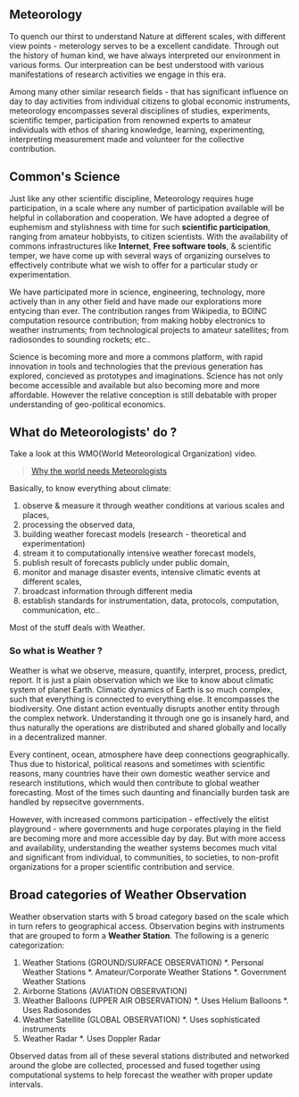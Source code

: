 ## Meteorology

To quench our thirst to understand Nature at different scales, with different view points - meterology serves to be a excellent candidate. Through out the history of human kind, we have always interpreted our environment in various forms. Our interpreation can be best understood with various manifestations of research activities we engage in this era.

Among many other similar research fields - that has significant influence on day to day activities from individual citizens to global economic instruments, meteorology encompasses several disciplines of studies, experiments, scientific temper, participation from renowned experts to amateur individuals with ethos of sharing knowledge, learning, experimenting, interpreting measurement made and volunteer for the collective contribution.

## Common's Science

Just like any other scientific discipline, Meteorology requires huge participation, in a scale where any number of participation available will be helpful in collaboration and cooperation. We have adopted a degree of euphemism and stylishness with time for such **scientific participation**, ranging from amateur hobbyists, to citizen scientists. With the availability of commons infrastructures like **Internet**, **Free software tools**, & scientific temper, we have come up with several ways of organizing ourselves to effectively contribute what we wish to offer for a particular study or experimentation. 

We have participated more in science, engineering, technology, more actively than in any other field and have made our explorations more entycing than ever. The contribution ranges from Wikipedia, to BOINC computation resource contribution; from making hobby electronics to weather instruments; from technological projects to amateur satellites; from radiosondes to sounding rockets; etc..

Science is becoming more and more a commons platform, with rapid innovation in tools and technologies that the previous generation has explored, concieved as prototypes and imaginations. Science has not only become accessible and available but also becoming more and more affordable. However the relative conception is still debatable with proper understanding of geo-political economics.

## What do Meteorologists' do ?

Take a look at this WMO(World Meteorological Organization) video.

> [Why the world needs Meteorologists](https://www.youtube.com/watch?v=J6-xriLune8)

Basically, to know everything about climate: 

1. observe & measure it through weather conditions at various scales and places, 
2. processing the observed data, 
3. building weather forecast models (research - theoretical and experimentation)
4. stream it to computationally intensive weather forecast models, 
5. publish result of forecasts publicly under public domain,
6. monitor and manage disaster events, intensive climatic events at different scales, 
7. broadcast information through different media
8. establish standards for instrumentation, data, protocols, computation, communication, etc..

Most of the stuff deals with Weather. 

### So what is Weather ?

Weather is what we observe, measure, quantify, interpret, process, predict, report. It is just a plain observation which we like to know about climatic system of planet Earth. Climatic dynamics of Earth is so much complex, such that everything is connected to everything else. It encompasses the biodiversity. One distant action eventually disrupts another entity through the complex network. Understanding it through one go is insanely hard, and thus naturally the operations are distributed and shared globally and locally in a decentralized manner.

Every continent, ocean, atmosphere have deep connections geographically. Thus due to historical, political reasons and sometimes with scientific reasons, many countries have their own domestic weather service and research institutions, which would then contribute to global weather forecasting. Most of the times such daunting and financially burden task are handled by repsecitve governments.

However, with increased commons participation - effectively the elitist playground - where governments and huge corporates playing in the field are becoming more and more accessible day by day. But with more access and availability, understanding the weather systems becomes much vital and significant from individual, to communities, to societies, to non-profit organizations for a proper scientific contribution and service.

## Broad categories of Weather Observation

Weather observation starts with 5 broad category based on the scale which in turn refers to geographical access. Observation begins with instruments that are grouped to form a **Weather Station**. The following is a generic categorization:

1. Weather Stations (GROUND/SURFACE OBSERVATION)
	*. Personal Weather Stations
	*. Amateur/Corporate Weather Stations
	*. Government Weather Stations
2. Airborne Stations (AVIATION OBSERVATION)
3. Weather Balloons (UPPER AIR OBSERVATION)
	*. Uses Helium Balloons
	*. Uses Radiosondes
4. Weather Satellite (GLOBAL OBSERVATION)
	*. Uses sophisticated instruments
5. Weather Radar
	*. Uses Doppler Radar

Observed datas from all of these several stations distributed and networked around the globe are collected, processed and fused together using computational systems to help forecast the weather with proper update intervals.


